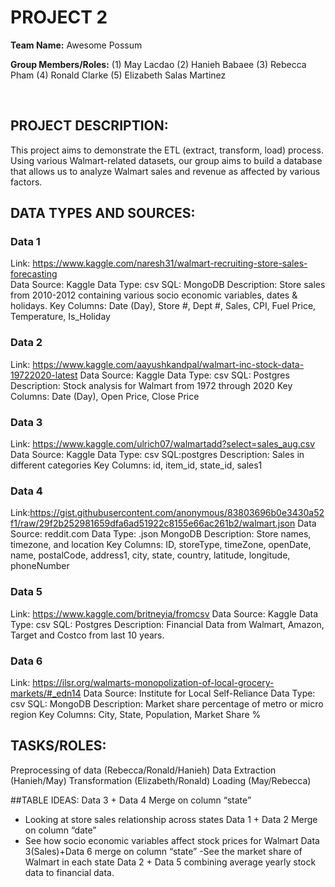 # PROJECT 2
**Team Name:** Awesome Possum

**Group Members/Roles:**
(1) May Lacdao 
(2) Hanieh Babaee 
(3) Rebecca Pham
(4) Ronald Clarke 
(5) Elizabeth Salas Martinez

<br />

## PROJECT DESCRIPTION:
This project aims to demonstrate the ETL (extract, transform, load) process. Using various Walmart-related datasets, our group aims to build a database that allows us to analyze Walmart sales and revenue as affected by various factors. 

## DATA TYPES AND SOURCES:
### Data 1
Link: https://www.kaggle.com/naresh31/walmart-recruiting-store-sales-forecasting  
Data Source: Kaggle
Data Type: csv
SQL: MongoDB
Description: Store sales from 2010-2012 containing various socio economic variables, dates
& holidays.
Key Columns: Date (Day), Store #, Dept #, Sales, CPI, Fuel Price, Temperature, Is_Holiday 

### Data 2
Link: https://www.kaggle.com/aayushkandpal/walmart-inc-stock-data-19722020-latest
Data Source: Kaggle
Data Type: csv
SQL: Postgres
Description: Stock analysis for Walmart from 1972 through 2020
Key Columns: Date (Day), Open Price, Close Price

### Data 3
Link: https://www.kaggle.com/ulrich07/walmartadd?select=sales_aug.csv
Data Source: Kaggle
Data Type: csv 
SQL:postgres
Description: Sales in different categories
Key Columns: id, item_id, state_id, sales1


### Data 4
Link:https://gist.githubusercontent.com/anonymous/83803696b0e3430a52f1/raw/29f2b252981659dfa6ad51922c8155e66ac261b2/walmart.json 
Data Source: reddit.com
Data Type: .json
MongoDB 
Description: Store names, timezone, and location
Key Columns: ID, storeType, timeZone, openDate, name, postalCode, address1, city, state, country, latitude, longitude, phoneNumber 

### Data 5
Link: https://www.kaggle.com/britneyia/fromcsv
Data Source: Kaggle
Data Type: csv
SQL: Postgres
Description: Financial Data from Walmart, Amazon, Target and Costco from last 10 years.

### Data 6
Link: https://ilsr.org/walmarts-monopolization-of-local-grocery-markets/#_edn14 
Data Source: Institute for Local Self-Reliance
Data Type: csv
SQL: MongoDB 
Description: Market share percentage of metro or micro region
Key Columns: City, State, Population, Market Share %

## TASKS/ROLES:
Preprocessing of data (Rebecca/Ronald/Hanieh)
Data Extraction (Hanieh/May)
Transformation (Elizabeth/Ronald)
Loading (May/Rebecca)
<br/>

##TABLE IDEAS:
Data 3 + Data 4 Merge on column “state”
- Looking at store sales relationship across states
Data 1 + Data 2 Merge on column “date”
- See how socio economic variables affect stock prices for Walmart
Data 3(Sales)+Data 6 merge on column “state”
-See the market share of Walmart in each state
Data 2 + Data 5 combining average yearly stock data to financial data.


